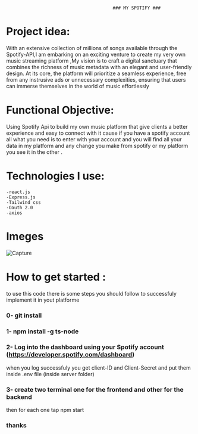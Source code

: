                                             ### MY SPOTIFY ###
 #	Project idea:
 With an extensive collection of millions of songs available through the Spotify-API,I am embarking on an exciting venture to create my very own music streaming platform ,My vision is to craft a digital sanctuary that combines the richness of music metadata with an elegant and user-friendly design. At its core, the platform will prioritize a seamless experience, free from any instrusive ads or unnecessary complexities, ensuring that users can immerse themselves in the world of music effortlessly 

 # Functional Objective:
 Using Spotify Api to build my own music platform that give clients a better experience and easy to connect with it cause if you have a spotify account all what you need is to enter with your account and you will find all your data in my platform and any change you make from spotify or my platform you see it in the other .

 # Technologies I use:
    -react.js
    -Express.js
    -Tailwind css
    -Oauth 2.0
    -axios

 # Imeges 
 ![Capture](https://github.com/dhiamlayah/MySpotify/assets/113603828/757c61bc-f23b-4a66-baaa-d8181b473563)


# How to get started :
to use this code there is some steps you should follow to successfuly implement it in yout platforme 

 ### 0- git install 
 ### 1- npm install -g ts-node
 ### 2- Log into the dashboard using your Spotify account (https://developer.spotify.com/dashboard)
when you log successfuly you get client-ID and Client-Secret and put them inside .env file (inside server folder)
 ### 3- create two terminal one for the frontend and other for the backend 
 then for each one tap npm start 



### thanks 